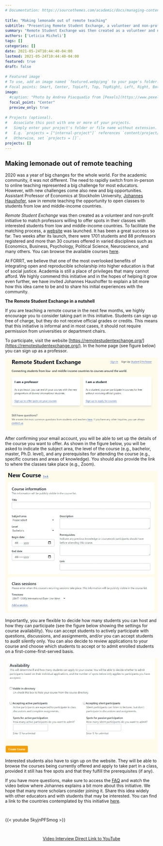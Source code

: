 ```yaml
---
# Documentation: https://sourcethemes.com/academic/docs/managing-content/

title: "Making lemonade out of remote teaching"
subtitle: "Presenting Remote Student Exchange, a volunteer and non-profit initiative to match professors willing to offer spots in their classes with interested students from low and middle-income countries"
summary: "Remote Student Exchange was then created as a volunteer and non-profit initiative to match professors willing to offer spots in their classes with interested students from low and middle-income countries. To facilitate the matching process, a website was launched.  It has been a great success so far. Two weeks after its launch, there were 1701 students and 88 professors registered and more than 30 courses offered in varied disciplines such as Economics, Business, Psychology, Political Science, Neuroscience, and many others."
authors: ['Leticia Micheli']
tags: []
categories: []
date: 2021-05-24T10:44:40-04:00
lastmod: 2021-05-24T10:44:40-04:00
featured: true
draft: false

# Featured image
# To use, add an image named `featured.webp/png` to your page's folder.
# Focal points: Smart, Center, TopLeft, Top, TopRight, Left, Right, BottomLeft, Bottom, BottomRight.
image:
  #caption: "Photo by Andrea Piacquadio from [Pexels](https://www.pexels.com/photo/happy-ethnic-woman-sitting-at-table-with-laptop-3769021/)"
  focal_point: "Center"
  preview_only: true

# Projects (optional).
#   Associate this post with one or more of your projects.
#   Simply enter your project's folder or file name without extension.
#   E.g. `projects = ["internal-project"]` references `content/project/deep-learning/index.md`.
#   Otherwise, set `projects = []`.
projects: []
---
```



## Making lemonade out of remote teaching

2020 was a year of big changes for the whole world. For the academic community, it was not different. The need to rapidly switch from in-person to online teaching represented a big challenge for most educators. However, with new challenges come also new and big opportunities. Assistant Professor of Economics at Stockholm University, [Johannes Haushofer](https://haushofer.ne.su.se/), saw in remote teaching the opportunity to open classes to students from low and middle-income countries. 

_Remote Student Exchange_ was then created as a volunteer and non-profit initiative to match professors willing to offer spots in their classes with interested students from low and middle-income countries. To facilitate the matching process, a [website](https://remotestudentexchange.org/) was launched.  It has been a great success so far. Two weeks after its launch, there were 1701 students and 88 professors registered and more than 30 courses offered in varied disciplines such as Economics, Business, Psychology, Political Science, Neuroscience, and many others. You can browse the available courses [here](https://remotestudentexchange.org/courses?subject_area=10).

At FORRT, we believe that one of the most overlooked benefits of integrating open and reproducible scholarship into higher education is that of social justice. Academia is still a place of privileges that many cannot afford. We highly commend this initiative and in the hopes of helping it grow even further, we have invited Johannes Haushoffer to explain a bit more how this idea came to be and to share his initial experiences with the community. 

**The Remote Student Exchange in a nutshell**

If you are teaching a remote course in the next few months, we highly encourage you to consider taking part in this initiative. Students can sign up free of charge, but they do not receive official grades or credits. This means that this initiative is informal and in most cases, it should not require permission from universities or department chairs. 

To participate, visit the website [https://remotestudentexchange.org/](https://remotestudentexchange.org/). In the home page (see figure below) you can sign up as a professor.  


![Remote Student Exchange](Fig1.webp "Remote Student Exchange")


After confirming your email account, you will be able to set up the details of the course you want to offer. As shown in the figure below, you will be asked to indicate the subject area, the level of the course (e.g., bachelor, master, Ph.D. level), and any prerequisites for attending the course (e.g., specific courses and areas of knowledge). You should also provide the link to where the classes take place (e.g., Zoom). 


![Remote Student Exchange: New Course](Fig2.webp "Remote Student Exchange: New Course")



Importantly, you are flexible to decide how many students you can host and how they can participate (see the figure below showing the settings for course availability). You can accept students to actively participate with questions, discussions, and assignments, and/or you can accept students to audit silently only. You can also decide to review applications to your course and choose which students to accept or to admit enrolled students on a first-come-first-served basis. 


![Remote Student Exchange: Availability](Fig3.webp "Remote Student Exchange: Availability")



Interested students also have to sign up on the website. They will be able to browse the courses being currently offered and apply to take part in a class, provided it still has free spots and that they fulfill the prerequisites (if any).

If you have more questions, make sure to access the [FAQ](https://remotestudentexchange.org/help) and watch the video below where Johannes explains a bit more about this initiative. We hope that many more scholars consider joining it. Share this idea widely with other educators and with students that may be interested. You can find a link to the countries contemplated by this initiative [here](https://data.worldbank.org/?locations=XM-XP). 

<br>

{{< youtube 5kyjnPFSmog >}}

<br>

<center>

[Video Interview Direct Link to YouTube](https://www.youtube.com/watch?v=5kyjnPFSmog)

</center>
